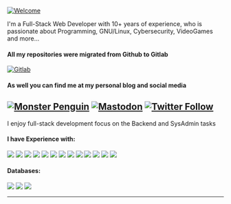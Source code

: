 
[![Welcome](https://readme-typing-svg.demolab.com?font=Noto+Sans+Mono&duration=1000&pause=1500&color=8A2BE2&height=35&lines=Hi+there+%F0%9F%91%8B+%F0%9F%98%83+;I'm+Full-Stack+Web+Developer+%F0%9F%96%A5%EF%B8%8F;10%2B+Years+of+Experience;I+%E2%9D%A4%EF%B8%8F+FLOSS+;Find+my+repositories+in+Gitlab;Visit+my+blog+MonsterPenguin+%F0%9F%90%A7)](https://gitlab.com/Energy1011)

I'm a Full-Stack Web Developer with 10+ years of experience, who is passionate about Programming, GNU/Linux, Cybersecurity, VideoGames and more...

#### All my repositories were migrated from Github to Gitlab

[![Gitlab](https://img.shields.io/badge/Gitlab%20@Energy1011-FC6D26?style=for-the-badge&logo=gitlab&color=blueviolet)](https://gitlab.com/Energy1011)

#### As well you can find me at my personal blog and social media
[![Monster Penguin](https://img.shields.io/badge/Monster%20Penguin-005571?style=for-the-badge&logo=blogger&logoColor=white&color=blue)](https://energy1011.gitlab.io/monsterpenguin/)
[![Mastodon](https://img.shields.io/badge/Mastodon-6364FF?style=for-the-badge&logo=mastodon&color=black)](https://mastodon.social/web/@Mpenguinblog)
[![Twitter Follow](https://img.shields.io/twitter/follow/Mpenguinblog?label=Follow%20me&logo=twitter&style=for-the-badge)](https://twitter.com/intent/follow?screen_name=Mpenguinblog)
-----


I enjoy full-stack development focus on the Backend and SysAdmin tasks

#### I have Experience with:
![](https://img.shields.io/badge/GNU%20Linux%20%F0%9F%92%9B-FCC624?style=for-the-badge&logo=linux&color=black)
![](https://img.shields.io/badge/Bash-4EAA25?style=for-the-badge&logo=gnubash&logoColor=white)
![](https://img.shields.io/badge/PHP-777BB4?style=for-the-badge&logo=php&logoColor=white)
![](https://img.shields.io/badge/Laravel-FF2D20?style=for-the-badge&logo=laravel&color=red&logoColor=white)
![](https://img.shields.io/badge/Javascript%20ES6%2B-F7DF1E?style=for-the-badge&logo=javascript&logoColor=black)
![](https://img.shields.io/badge/HTML5-E34F26?style=for-the-badge&logo=html5&logoColor=white)
![](https://img.shields.io/badge/CSS3-1572B6?style=for-the-badge&logo=css3&logoColor=white)
![](https://img.shields.io/badge/VueJS-4FC08D?style=for-the-badge&logo=vue.js&logoColor=white)
![](https://img.shields.io/badge/Express.js-404D59?style=for-the-badge)
![](https://img.shields.io/badge/Node.js-43853D?style=for-the-badge&logo=node.js&logoColor=white)
![](https://img.shields.io/badge/Python-3776AB?style=for-the-badge&logo=python&logoColor=white)
![](https://img.shields.io/badge/Docker-2496ED?style=for-the-badge&logo=docker&logoColor=white)
![](https://img.shields.io/badge/K8s-326CE5?style=for-the-badge&logo=kubernetes&logoColor=white)


#### Databases:
![](https://img.shields.io/badge/MariaDB-4EA94B?style=for-the-badge&logo=mariadb&logoColor=white&color=blue)
![](https://img.shields.io/badge/PostgreSQL-4169E1?style=for-the-badge&logo=postgresql&logoColor=white&color=lightgrey)
![](https://img.shields.io/badge/MongoDB-4EA94B?style=for-the-badge&logo=mongodb&logoColor=white)

-----
